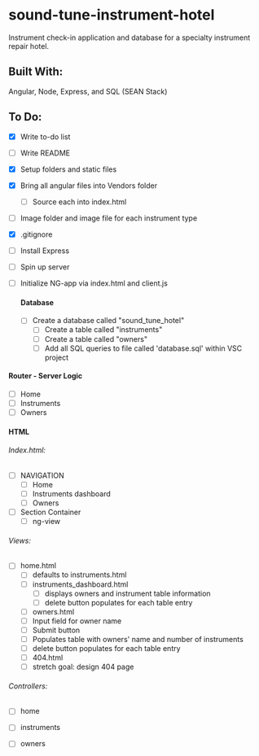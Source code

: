 # sound-tune-instrument-hotel
Instrument check-in application and database for a specialty instrument repair hotel. 

## Built With:
Angular, Node, Express, and SQL (SEAN Stack)

## To Do: 
- [x] Write to-do list
- [ ] Write README
- [x] Setup folders and static files 
- [x] Bring all angular files into Vendors folder
  - [ ] Source each into index.html
- [ ] Image folder and image file for each instrument type
- [x] .gitignore
- [ ] Install Express
- [ ] Spin up server 
- [ ] Initialize NG-app via index.html and client.js

  #### Database 
  - [ ] Create a database called "sound_tune_hotel"
    - [ ] Create a table called "instruments"
    - [ ] Create a table called "owners"
    - [ ] Add all SQL queries to file called 'database.sql' within VSC project 

 #### Router - Server Logic
 - [ ] Home
 - [ ] Instruments
 - [ ] Owners
 
 #### HTML
 ###### Index.html:
   - [ ] NAVIGATION
       - [ ] Home
       - [ ] Instruments dashboard
       - [ ] Owners
   - [ ] Section Container
       - [ ] ng-view  
   
  ###### Views: 
   - [ ] home.html
     - [ ] defaults to instruments.html
     - [ ] instruments_dashboard.html
       - [ ] displays owners and instrument table information
       - [ ] delete button populates for each table entry
     - [ ] owners.html
      - [ ] Input field for owner name
      - [ ] Submit button 
      - [ ] Populates table with owners' name and number of instruments
      - [ ] delete button populates for each table entry
     - [ ] 404.html
      - [ ] stretch goal: design 404 page
     
   ###### Controllers:
   - [ ] home
   - [ ] instruments
   - [ ] owners
     
